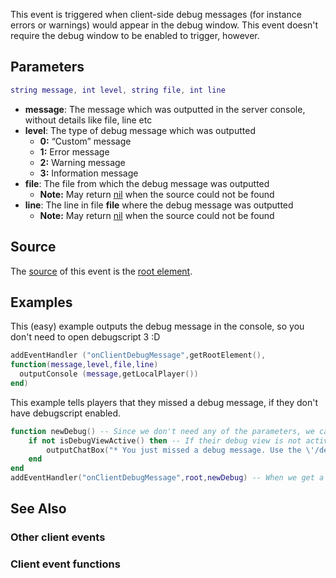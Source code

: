 This event is triggered when client-side debug messages (for instance errors or warnings) would appear in the debug window. This event doesn't require the debug window to be enabled to trigger, however.

Parameters
----------

``` lua
string message, int level, string file, int line
```

-   **message**: The message which was outputted in the server console, without details like file, line etc
-   **level**: The type of debug message which was outputted
    -   **0:** “Custom” message
    -   **1:** Error message
    -   **2:** Warning message
    -   **3:** Information message
-   **file**: The file from which the debug message was outputted
    -   **Note:** May return [nil](/docs/nil.md "wikilink") when the source could not be found
-   **line**: The line in file **file** where the debug message was outputted
    -   **Note:** May return [nil](/docs/nil.md "wikilink") when the source could not be found

Source
------

The [source](/docs/event_system#Event_source.md "wikilink") of this event is the [root element](/root_element.md "wikilink").

Examples
--------

This (easy) example outputs the debug message in the console, so you don't need to open debugscript 3 :D

``` lua
addEventHandler ("onClientDebugMessage",getRootElement(),
function(message,level,file,line)
  outputConsole (message,getLocalPlayer())
end)
```

This example tells players that they missed a debug message, if they don't have debugscript enabled.

``` lua
function newDebug() -- Since we don't need any of the parameters, we can optimize the code and exclude them
    if not isDebugViewActive() then -- If their debug view is not active
        outputChatBox("* You just missed a debug message. Use the \'/debugscript\' command to view it.",255,0,0) -- Output to them that they missed a debug message
    end
end
addEventHandler("onClientDebugMessage",root,newDebug) -- When we get a new client debug message, call the newDebug function
```

See Also
--------

### Other client events

### Client event functions
